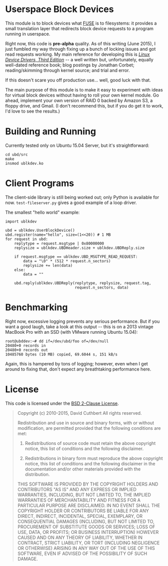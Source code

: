 # Userspace Block Devices

This module is to block devices what [FUSE](http://fuse.sourceforge.net/) is
to filesystems: it provides a small translation layer that redirects block
device requests to a program running in userspace.

Right now, this code is **pre-alpha** quality.  As of this writing
(June 2015), I just fumbled my way through fixing up a bunch of locking
issues and got read requests working.  My main reference for developing this
is [*Linux Device Drivers, Third Edition*](https://lwn.net/Kernel/LDD3/) --
a well written but, unfortunately, equally well-dated reference book; blog
postings by Jonathan Corbet; reading/skimming through kernel source; and
trial and error.

If this doesn't scare you off production use... well, good luck with that.

The main purpose of this module is to make it easy to experiment with ideas
for virtual block devices without having to roll your own kernel module.
Go ahead, implement your own version of RAID 0 backed by Amazon S3, a floppy
drive, and Gmail.  (I don't recommend this, but if you do get it to work,
I'd love to see the results.)


# Building and Running

Currently tested only on Ubuntu 15.04 Server, but it's straightforward:

```
cd ubd/src
make
insmod ublkdev.ko
```


# Client Programs

The client-side library is still being worked out; only Python is available
for now.  `test-fileserver.py` gives a good example of a loop driver.

The smallest "hello world" example:

```
import ublkdev

ubd = ublkdev.UserBlockDevice()
ubd.register(name="hello", size=(1<<20)) # 1 MB
for request in ubd:
    replytype = request.msgtype | 0x80000000
    replysize = ublkdev.UBDHeader.size + ublkdev.UBDReply.size

    if request.msgtype == ublkdev.UBD_MSGTYPE_READ_REQUEST:
        data = "\0" * (512 * request.n_sectors)
        replysize += len(data)
    else:
        data = ""

    ubd.reply(ublkdev.UBDReply(replytype, replysize, request.tag,
                               request.n_sectors, data)
```


# Benchmarking

Right now, excessive logging prevents any serious performance.  But if you
want a good laugh, take a look at this output -- this is on a 2013 vintage
MacBook Pro with an SSD (with VMware running Ubuntu 15.04):

```
root@ubddev:~# dd if=/dev/ubd/foo of=/dev/null
20480+0 records in
20480+0 records out
10485760 bytes (10 MB) copied, 69.6044 s, 151 kB/s
```

Again, this is hampered by tons of logging; however, even when I get around
to fixing that, don't expect any breathtaking performance here.


# License

This code is licensed under the [BSD 2-Clause
License](http://opensource.org/licenses/BSD-2-Clause).

> Copyright (c) 2010-2015, David Cuthbert
> All rights reserved.
>
> Redistribution and use in source and binary forms, with or without
> modification, are permitted provided that the following conditions are
> met:
>
> 1. Redistributions of source code must retain the above copyright
> notice, this list of conditions and the following disclaimer.
>
> 2. Redistributions in binary form must reproduce the above copyright
> notice, this list of conditions and the following disclaimer in the
> documentation and/or other materials provided with the distribution.
> 
> THIS SOFTWARE IS PROVIDED BY THE COPYRIGHT HOLDERS AND CONTRIBUTORS
> "AS IS" AND ANY EXPRESS OR IMPLIED WARRANTIES, INCLUDING, BUT NOT
> LIMITED TO, THE IMPLIED WARRANTIES OF MERCHANTABILITY AND FITNESS FOR
> A PARTICULAR PURPOSE ARE DISCLAIMED. IN NO EVENT SHALL THE COPYRIGHT
> HOLDER OR CONTRIBUTORS BE LIABLE FOR ANY DIRECT, INDIRECT, INCIDENTAL,
> SPECIAL, EXEMPLARY, OR CONSEQUENTIAL DAMAGES (INCLUDING, BUT NOT
> LIMITED TO, PROCUREMENT OF SUBSTITUTE GOODS OR SERVICES; LOSS OF USE,
> DATA, OR PROFITS; OR BUSINESS INTERRUPTION) HOWEVER CAUSED AND ON ANY
> THEORY OF LIABILITY, WHETHER IN CONTRACT, STRICT LIABILITY, OR TORT
> (INCLUDING NEGLIGENCE OR OTHERWISE) ARISING IN ANY WAY OUT OF THE USE
> OF THIS SOFTWARE, EVEN IF ADVISED OF THE POSSIBILITY OF SUCH DAMAGE.
